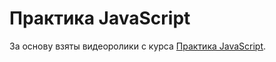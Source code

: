 # Практика JavaScript

За основу взяты видеоролики с курса [Практика JavaScript](https://www.youtube.com/playlist?list=PLVfMKQXDAhGW0p_BEEe47UkCgNoS_dyki).

